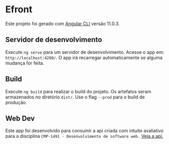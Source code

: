 # Efront

Este projeto foi gerado com [Angular CLI](https://github.com/angular/angular-cli) versão 11.0.3.

## Servidor de desenvolvimento

Execute `ng serve` para um servidor de desenvolvimento. Acesse o app em: `http://localhost:4200/`. O app irá recarregar automaticamente se alguma mudança for feita.

## Build

Execute `ng build` para realizar o build do projeto. Os artefatos seram armazenados no diretório `dist/`. Use o flag `--prod`  para o build de produção.

## Web Dev

Este app foi desenvolvido para consumir a api criada com intuito avaliativo para a disciplina `CMP-1491 - Desenvolvimento de software web.` [Veja a api.](https://github.com/ghsroriz/e-commerceapi) 